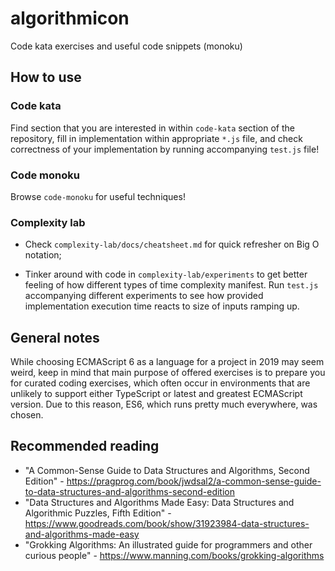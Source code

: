 # algorithmicon

Code kata exercises and useful code snippets (monoku)

## How to use

### Code kata

Find section that you are interested in within `code-kata` section of the repository, fill in implementation within appropriate
`*.js` file, and check correctness of your implementation by running accompanying `test.js` file!

### Code monoku

Browse `code-monoku` for useful techniques!

### Complexity lab

* Check `complexity-lab/docs/cheatsheet.md` for quick refresher on Big O notation;

* Tinker around with code in `complexity-lab/experiments` to get better feeling of how different types of time complexity
manifest. Run `test.js` accompanying different experiments to see how provided implementation execution time reacts to size
of inputs ramping up.

## General notes

While choosing ECMAScript 6 as a language for a project in 2019 may seem weird, keep in mind that main 
purpose of offered exercises is to prepare you for curated coding exercises, which often occur in environments that are unlikely
to support either TypeScript or latest and greatest ECMAScript version. Due to this reason, ES6, which runs pretty much everywhere, was chosen.

## Recommended reading

* "A Common-Sense Guide to Data Structures and Algorithms, Second Edition" - https://pragprog.com/book/jwdsal2/a-common-sense-guide-to-data-structures-and-algorithms-second-edition
* "Data Structures and Algorithms Made Easy: Data Structures and Algorithmic Puzzles, Fifth Edition" - https://www.goodreads.com/book/show/31923984-data-structures-and-algorithms-made-easy
* "Grokking Algorithms: An illustrated guide for programmers and other curious people" - https://www.manning.com/books/grokking-algorithms
